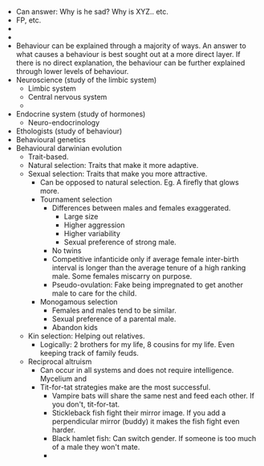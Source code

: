 - Can answer: Why is he sad? Why is XYZ.. etc.
- FP, etc.
-
-
- Behaviour can be explained through a majority of ways. An answer to what causes a behaviour is best sought out at a more direct layer. If there is no direct explanation, the behaviour can be further explained through lower levels of behaviour.
- Neuroscience (study of the limbic system)
	- Limbic system
	- Central nervous system
	-
- Endocrine system (study of hormones)
	- Neuro-endocrinology
- Ethologists (study of behaviour)
- Behavioural genetics
- Behavioural darwinian evolution
	- Trait-based.
	- Natural selection: Traits that make it more adaptive.
	- Sexual selection: Traits that make you more attractive.
		- Can be opposed to natural selection. Eg. A firefly that glows more.
		- Tournament selection
			- Differences between males and females exaggerated.
				- Large size
				- Higher aggression
				- Higher variability
				- Sexual preference of strong male.
			- No twins
			- Competitive infanticide only if average female inter-birth interval is longer than the average tenure of a high ranking male. Some females miscarry on purpose.
			- Pseudo-ovulation: Fake being impregnated to get another male to care for the child.
		- Monogamous selection
			- Females and males tend to be similar.
			- Sexual preference of a parental male.
			- Abandon kids
	- Kin selection: Helping out relatives.
		- Logically: 2 brothers for my life, 8 cousins for my life. Even keeping track of family feuds.
	- Reciprocal altruism
		- Can occur in all systems and does not require intelligence. Mycelium and
		- Tit-for-tat strategies make are the most successful.
			- Vampire bats will share the same nest and feed each other. If you don't, tit-for-tat.
			- Stickleback fish fight their mirror image. If you add a perpendicular mirror (buddy) it makes the fish fight even harder.
			- Black hamlet fish: Can switch gender. If someone is too much of a male they won't mate.
			-
